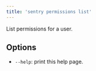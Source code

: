 ```yaml
---
title: 'sentry permissions list'
---
```


List permissions for a user.

## Options

-   `--help`: print this help page.
